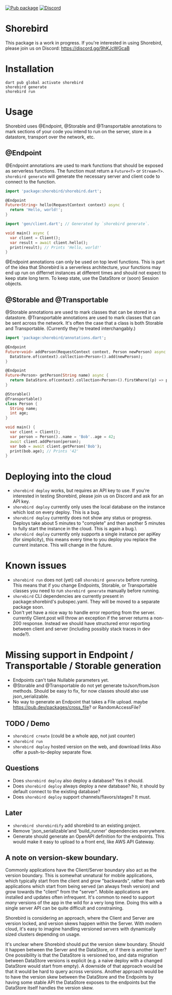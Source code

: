 [![Pub package](https://img.shields.io/pub/v/shorebird.svg)](https://pub.dev/packages/shorebird)
[![Discord](https://dcbadge.vercel.app/api/server/9hKJcWGcaB)](https://discord.gg/9hKJcWGcaB)

# Shorebird

This package is a work in progress.  If you're interested in using Shorebird,
please join us on Discord: https://discord.gg/9hKJcWGcaB

# Installation

```
dart pub global activate shorebird
shorebird generate
shorebird run
```

# Usage

Shorebird uses @Endpoint, @Storable and @Transportable annotations to mark
sections of your code you intend to run on the server, store in a datastore,
transport over the network, etc.

## @Endpoint

@Endpoint annotations are used to mark functions that should be exposed
as serverless functions.  The function must return a `Future<T>` or `Stream<T>`.
`shorebird generate` will generate the necessary server and client code
to connect to the function.

```dart
import 'package:shorebird/shorebird.dart';

@Endpoint
Future<String> hello(RequestContext context) async {
  return 'Hello, world!';
}

import 'gen/client.dart'; // Generated by `shorebird generate`.

void main() async {
  var client = Client();
  var result = await client.hello();
  print(result); // Prints 'Hello, world!'
}
```

@Endpoint annotations can only be used on top level functions. This is part
of the idea that Shorebird is a serverless architecture, your functions
may end up run on differnet instances at different times and should not expect
to keep state long term.  To keep state, use the DataStore or (soon) Session
objects.

## @Storable and @Transportable

@Storable annotations are used to mark classes that can be stored in a
datastore.
@Transportable annotations are used to mark classes that can be sent across
the network.  It's often the case that a class is both Storable and
Transportable.  (Currently they're treated interchangably.)

```dart
import 'package:shorebird/annotations.dart';

@Endpoint
Future<void> addPerson(RequestContext context, Person newPerson) async {
  DataStore.of(context).collection<Person>().add(newPerson);
}

@Endpoint
Future<Person> getPerson(String name) async {
  return DataStore.of(context).collection<Person>().firstWhere((p) => p.name == name);
}

@Storable()
@Transportable()
class Person {
  String name;
  int age;
}

void main() {
  var client = Client();
  var person = Person()..name = 'Bob'..age = 42;
  await client.addPerson(person);
  var bob = await client.getPerson('Bob');
  print(bob.age); // Prints '42'
}
```

# Deploying into the cloud
- `shorebird deploy` works, but requires an API key to use.  If you're
  interested in testing Shorebird, please join us on Discord and ask for
  an API key.
- `shorebird deploy` currently only uses the local database on the instance
  which lost on every deploy.  This is a bug.
- `shorebird deploy` currently does not show any status or progress.  Deploys
  take about 5 minutes to "complete" and then another 5 minutes to fully
  start the instance in the cloud.  This is again a bug.\
- `shorebird deploy` currently only supports a single instance per apiKey
  (for simplicity), this means every time to you deploy you replace the
  current instance.  This will change in the future.

# Known issues
- `shorebird run` does not (yet) call `shorebird generate` before running.
  This means that if you change Endpoints, Storable, or Transportable classes
  you need to run `shorebird generate` manually before running.
- `shorebird` CLI dependencies are currently present in package:shorebird's
  pubspec.yaml.  They will be moved to a separate package soon.
- Don't yet have a nice way to handle error reporting from the server.
  currently Client.post will throw an exception if the server returns
  a non-200 response.  Instead we should have structured error reporting between
  client and server (including possibly stack traces in dev mode?).

# Missing support in Endpoint / Transportable / Storable generation
- Endpoints can't take Nullable parameters yet.
- @Storable and @Transportable do not yet generate toJson/fromJson methods.
  Should be easy to fix, for now classes should also use json_serializable.
- No way to generate an Endpoint that takes a File upload.
  maybe https://pub.dev/packages/cross_file? or RandomAccessFile?


## TODO / Demo
* `shorebird create` (could be a whole app, not just counter)
* `shorebird run`
* `shorebird deploy`
  hosted version on the web, and download links
  Also offer a push-to-deploy separate flow.

## Questions
* Does `shorebird deploy` also deploy a database?  Yes it should.
* Does `shorebird deploy` always deploy a *new* database?  No, it should
  by default connect to the existing database?
* Does `shorebird deploy` support channels/flavors/stages?  It must.

## Later
* `shorebird shorebirdify` add shorebird to an existing project.
* Remove 'json_serializable'and 'build_runner' dependencies everywhere.
* Generate should generate an OpenAPI definition for the endpoints.
  This would make it easy to upload to a front end, like AWS API Gateway.

## A note on version-skew boundary.
Commonly applications have the Client/Server boundary also act as the version
boundary.  This is somewhat unnatural for mobile applications, which typically
start from the client and grow "backwards", rather than web applications which
start from being served (an always fresh version) and grow towards the "client"
from the "server".  Mobile applications are installed and updates often
infrequent.  It's common to need to support *many* versions of the app in the
wild for a very long time.  Doing this with a single server API can be quite
difficult and constraining.

Shorebird is considering an approach, where the Client and Server are version
locked, and version skews happen within the Server. With modern cloud, it's easy
to imagine handling versioned servers with dynamically sized clusters depending
on usage.

It's unclear where Shorebird should put the version skew boundary.  Should it
happen between the Server and the DataStore, or if there is another layer?  One
possibility is that the DataStore is versioned too, and data migration between
DataStore versions is explicit (e.g. a naive deploy with a changed DataStore
would start from empty).  A downside of that approach would be that it would be
hard to query across versions. Another approach would be to have the version
skew between the DataStore and the Endpoints by having some stable API the
DataStore exposes to the endpoints but the DataStore itself handles the version
skew.